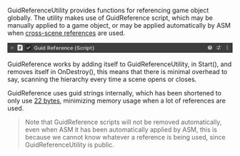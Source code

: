 GuidReferenceUtility provides functions for referencing game object globally. The utility makes use of GuidReference script, which may be manually applied to a game object, or may be applied automatically by ASM when [cross-scene references](CrossSceneReferences) are used.

![](image/guid-reference.png)

GuidReference works by adding itself to GuidReferenceUtility, in Start(), and removes itself in OnDestroy(), this means that there is minimal overhead to say, scanning the hierarchy every time a scene opens or closes.

GuidReference uses guid strings internally, which has been shortened to only use [22 bytes](https://blog.codinghorror.com/equipping-our-ascii-armor/), minimizing memory usage when a lot of references are used.

> Note that GuidReference scripts will not be removed automatically, even when ASM it has been automatically applied by ASM, this is because we cannot know whatever a reference is being used, since GuidReferenceUtility is public.
